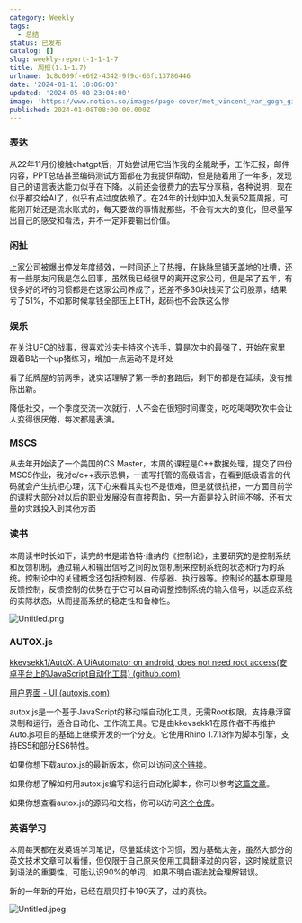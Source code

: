 ```yaml
---
category: Weekly
tags:
  - 总结
status: 已发布
catalog: []
slug: weekly-report-1-1-1-7
title: 周报(1.1-1.7)
urlname: 1c8c009f-e692-4342-9f9c-66fc13786446
date: '2024-01-11 18:06:00'
updated: '2024-05-08 23:04:00'
image: 'https://www.notion.so/images/page-cover/met_vincent_van_gogh_ginoux.jpg'
published: 2024-01-08T08:00:00.000Z
---
```


### 表达


从22年11月份接触chatgpt后，开始尝试用它当作我的全能助手，工作汇报，邮件内容，PPT总结甚至编码测试方面都在为我提供帮助，但是随着用了一年多，发现自己的语言表达能力似乎在下降，以前还会很费力的去写分享稿，各种说明，现在似乎都交给AI了，似乎有点过度依赖了。在24年的计划中加入发表52篇周报，可能刚开始还是流水账式的，每天要做的事情就那些，不会有太大的变化，但尽量写出自己的感受和看法，并不一定非要输出价值。


### 闲扯


上家公司被爆出停发年度绩效，一时间还上了热搜，在脉脉里铺天盖地的吐槽，还有一些朋友问我是怎么回事，虽然我已经很早的离开这家公司，但是呆了五年，有很多好的坏的习惯都是在这家公司养成了，还差不多30块钱买了公司股票，结果亏了51%，不如那时候拿钱全部压上ETH，起码也不会跌这么惨


### 娱乐


在关注UFC的战事，很喜欢沙夫卡特这个选手，算是次中的最强了，开始在家里跟着B站一个up猪练习，增加一点运动不是坏处


看了纸牌屋的前两季，说实话理解了第一季的套路后，剩下的都是在延续，没有推陈出新。


降低社交，一个季度交流一次就行，人不会在很短时间骤变，吃吃喝喝吹吹牛会让人变得很厌倦，每次都是表演。


### MSCS


从去年开始读了一个美国的CS Master，本周的课程是C++数据处理，提交了四份MSCS作业，我对c/c++表示恐惧，一直写托管的高级语言，在看到低级语言的代码就会产生抗拒心理，沉下心来看其实也不是很难，但是就很抗拒，一方面目前学的课程大部分对以后的职业发展没有直接帮助，另一方面是投入时间不够，还有大量的实践投入到其他方面


### 读书


本周读书时长如下，读完的书是诺伯特·维纳的《控制论》，主要研究的是控制系统和反馈机制，通过输入和输出信号之间的反馈机制来控制系统的状态和行为的系统。控制论中的关键概念还包括控制器、传感器、执行器等。控制论的基本原理是反馈控制，反馈控制的优势在于它可以自动调整控制系统的输入信号，以适应系统的实际状态，从而提高系统的稳定性和鲁棒性。


![Untitled.png](https://prod-files-secure.s3.us-west-2.amazonaws.com/5d24fe63-e567-4804-86f9-9fdc62e13082/4d744901-b410-4924-8554-36cce6e9aab7/Untitled.png?X-Amz-Algorithm=AWS4-HMAC-SHA256&X-Amz-Content-Sha256=UNSIGNED-PAYLOAD&X-Amz-Credential=ASIAZI2LB466QTVH5GZQ%2F20250313%2Fus-west-2%2Fs3%2Faws4_request&X-Amz-Date=20250313T213253Z&X-Amz-Expires=3600&X-Amz-Security-Token=IQoJb3JpZ2luX2VjEJX%2F%2F%2F%2F%2F%2F%2F%2F%2F%2FwEaCXVzLXdlc3QtMiJHMEUCIQDHPBSR%2BdkqQrPK9Z6LNM9HJzZBn6EnnK%2B6U%2BymCudzbwIge24%2Far%2Fncu1VlQJ4tefPEnzQP42yo2tnraSEl3Rzac4qiAQI3v%2F%2F%2F%2F%2F%2F%2F%2F%2F%2FARAAGgw2Mzc0MjMxODM4MDUiDMgO9B1uaZv67YyuBSrcA3nUInnd9o%2B%2FCVv8QoKe17A7JK3k43CtQa02thU0IVms94VCNpHwea3HWUxUkz3fllslpVY0VETLKttmCDlDxfednaKq4bE8wPrVOTmH5DFGEEcv%2FAYlkiUoKSCSeo7%2B%2BUcbxNUEXEwMfHuGHmeJm5qh4HlFAVht%2BAKEDlyyMhhzYHV6aJPLxNGv22xMIQ9xLcp8e9AxQl%2B6I1eBxotm2AnMD2VrfMf6MdLZXDNhgPCudoDDZzmKMWNRcIJ6EhJk2sQ8pqZyIU%2BEpkIEVIA3%2BtB7tZgvx5AJO60NSS0MuBLnj%2Fc8tUbKRRGi%2BCe5ArGpmPCBrJY3I0P8G1g%2F6dRkyRsUIkl1%2BSwH45Xh8xof2qj8MWuNsPvnNshHo1tHnd9Y%2FCEw6uU%2F8aJDHc0kXxtwbyLoeWx90D2jtURD4R0uyLPcALFR0KFWr%2B81eERuROJOBNJWPeOAPnhK7b9T06YaALJM6LgQO4OJ0g3AMzxj%2BHJlkJlVCFKIV%2FYE%2BYXfHVI6%2BlIxqLK7sTdbgbgrJv%2F%2BhMERuSWzld%2BGLvx2D5fOwPSiE87bGYmqrTxk5sskAKz%2BWxyeUvgZEaT91%2BU0ah53p3G0SsAAVC7otzNFI2qm8XUFZJ4lbbnE4kKKegV5MJuSzb4GOqUBNvmPTMlgk7Oplrpx8ZKbZDF15dC%2FTdU6h90j8z0bM8XYw8IvG%2BnlyVKqPWzrH5QGT3R3C8KXZLl5Z8f%2BVexdRvfrdCwKrll2C48%2FKUSrmW30wCKn%2FSZEpmGpNb2G2RnRvgLspzDXfDTYgdrtrMAvHL9H%2B3CvOaQU878GY707o3GFZ6jEhzFSjzS47rn69cIiiuPmBvVm1x1%2BFWyhivTrk5XnjoJD&X-Amz-Signature=a763f4bd937eab956dc34a7930b980b9d8ec473a541814da2b984121fce3bc93&X-Amz-SignedHeaders=host&x-id=GetObject)


### AUTOX.js


[kkevsekk1/AutoX: A UiAutomator on android, does not need root access(安卓平台上的JavaScript自动化工具) (github.com)](https://github.com/kkevsekk1/AutoX)


[用户界面 - UI (autoxjs.com)](http://doc.autoxjs.com/#/ui)


autox.js是一个基于JavaScript的移动端自动化工具，无需Root权限，支持悬浮窗录制和运行，适合自动化、工作流工具。它是由kkevsekk1在原作者不再维护Auto.js项目的基础上继续开发的一个分支。它使用Rhino 1.7.13作为脚本引擎，支持ES5和部分ES6特性。


如果你想下载autox.js的最新版本，你可以访问[这个链接](https://github.com/kkevsekk1/AutoX/releases)。


如果你想了解如何用autox.js编写和运行自动化脚本，你可以参考[这篇文章](https://www.cnblogs.com/ghj1976/p/autoxjs.html)。


如果你想查看autox.js的源码和文档，你可以访问[这个仓库](https://github.com/kkevsekk1/AutoX)。


### 英语学习


本周每天都在发英语学习笔记，尽量延续这个习惯，因为基础太差，虽然大部分的英文技术文章可以看懂，但仅限于自己原来使用工具翻译过的内容，这时候就意识到语法的重要性，可能认识90%的单词，如果不明白语法就会理解错误。


新的一年新的开始，已经在扇贝打卡190天了，过的真快。


![Untitled.jpeg](https://prod-files-secure.s3.us-west-2.amazonaws.com/5d24fe63-e567-4804-86f9-9fdc62e13082/c04d3014-4bd3-4142-a613-19220f0a3512/Untitled.jpeg?X-Amz-Algorithm=AWS4-HMAC-SHA256&X-Amz-Content-Sha256=UNSIGNED-PAYLOAD&X-Amz-Credential=ASIAZI2LB466QTVH5GZQ%2F20250313%2Fus-west-2%2Fs3%2Faws4_request&X-Amz-Date=20250313T213253Z&X-Amz-Expires=3600&X-Amz-Security-Token=IQoJb3JpZ2luX2VjEJX%2F%2F%2F%2F%2F%2F%2F%2F%2F%2FwEaCXVzLXdlc3QtMiJHMEUCIQDHPBSR%2BdkqQrPK9Z6LNM9HJzZBn6EnnK%2B6U%2BymCudzbwIge24%2Far%2Fncu1VlQJ4tefPEnzQP42yo2tnraSEl3Rzac4qiAQI3v%2F%2F%2F%2F%2F%2F%2F%2F%2F%2FARAAGgw2Mzc0MjMxODM4MDUiDMgO9B1uaZv67YyuBSrcA3nUInnd9o%2B%2FCVv8QoKe17A7JK3k43CtQa02thU0IVms94VCNpHwea3HWUxUkz3fllslpVY0VETLKttmCDlDxfednaKq4bE8wPrVOTmH5DFGEEcv%2FAYlkiUoKSCSeo7%2B%2BUcbxNUEXEwMfHuGHmeJm5qh4HlFAVht%2BAKEDlyyMhhzYHV6aJPLxNGv22xMIQ9xLcp8e9AxQl%2B6I1eBxotm2AnMD2VrfMf6MdLZXDNhgPCudoDDZzmKMWNRcIJ6EhJk2sQ8pqZyIU%2BEpkIEVIA3%2BtB7tZgvx5AJO60NSS0MuBLnj%2Fc8tUbKRRGi%2BCe5ArGpmPCBrJY3I0P8G1g%2F6dRkyRsUIkl1%2BSwH45Xh8xof2qj8MWuNsPvnNshHo1tHnd9Y%2FCEw6uU%2F8aJDHc0kXxtwbyLoeWx90D2jtURD4R0uyLPcALFR0KFWr%2B81eERuROJOBNJWPeOAPnhK7b9T06YaALJM6LgQO4OJ0g3AMzxj%2BHJlkJlVCFKIV%2FYE%2BYXfHVI6%2BlIxqLK7sTdbgbgrJv%2F%2BhMERuSWzld%2BGLvx2D5fOwPSiE87bGYmqrTxk5sskAKz%2BWxyeUvgZEaT91%2BU0ah53p3G0SsAAVC7otzNFI2qm8XUFZJ4lbbnE4kKKegV5MJuSzb4GOqUBNvmPTMlgk7Oplrpx8ZKbZDF15dC%2FTdU6h90j8z0bM8XYw8IvG%2BnlyVKqPWzrH5QGT3R3C8KXZLl5Z8f%2BVexdRvfrdCwKrll2C48%2FKUSrmW30wCKn%2FSZEpmGpNb2G2RnRvgLspzDXfDTYgdrtrMAvHL9H%2B3CvOaQU878GY707o3GFZ6jEhzFSjzS47rn69cIiiuPmBvVm1x1%2BFWyhivTrk5XnjoJD&X-Amz-Signature=24e98cf22d25a9acac3308e839102e7d1e070aa5b857e2a4401a8472f2ac6ca6&X-Amz-SignedHeaders=host&x-id=GetObject)


